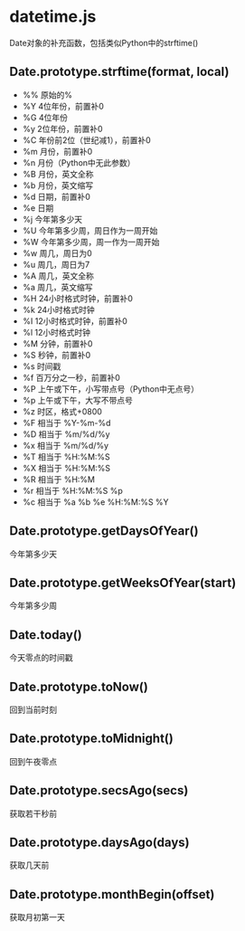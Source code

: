 # datetime.js
Date对象的补充函数，包括类似Python中的strftime()

## Date.prototype.strftime(format, local)

* %%    原始的%
* %Y    4位年份，前置补0
* %G    4位年份
* %y    2位年份，前置补0
* %C    年份前2位（世纪减1），前置补0
* %m    月份，前置补0
* %n    月份（Python中无此参数）
* %B    月份，英文全称
* %b    月份，英文缩写
* %d    日期，前置补0
* %e    日期
* %j    今年第多少天
* %U    今年第多少周，周日作为一周开始
* %W    今年第多少周，周一作为一周开始
* %w    周几，周日为0
* %u    周几，周日为7
* %A    周几，英文全称
* %a    周几，英文缩写
* %H    24小时格式时钟，前置补0
* %k    24小时格式时钟
* %I    12小时格式时钟，前置补0
* %l    12小时格式时钟
* %M    分钟，前置补0
* %S    秒钟，前置补0
* %s    时间戳
* %f    百万分之一秒，前置补0
* %P    上午或下午，小写带点号（Python中无点号）
* %p    上午或下午，大写不带点号
* %z    时区，格式+0800
* %F    相当于 %Y-%m-%d
* %D    相当于 %m/%d/%y
* %x    相当于 %m/%d/%y
* %T    相当于 %H:%M:%S
* %X    相当于 %H:%M:%S
* %R    相当于 %H:%M
* %r    相当于 %H:%M:%S %p
* %c    相当于 %a %b %e %H:%M:%S %Y


## Date.prototype.getDaysOfYear()

今年第多少天


## Date.prototype.getWeeksOfYear(start)

今年第多少周


## Date.today()

今天零点的时间戳


## Date.prototype.toNow()

回到当前时刻


## Date.prototype.toMidnight()

回到午夜零点


## Date.prototype.secsAgo(secs)

获取若干秒前


## Date.prototype.daysAgo(days)

获取几天前


## Date.prototype.monthBegin(offset)

获取月初第一天
